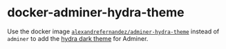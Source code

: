 # docker-adminer-hydra-theme

Use the docker image [`alexandrefernandez/adminer-hydra-theme`][image] instead of `adminer` to add the [hydra dark theme](https://github.com/Niyko/Hydra-Dark-Theme-for-Adminer/tree/afcef61f666286f530b0de375e33a29fc3ab5be2) for Adminer.

[image]: https://hub.docker.com/repository/docker/alexandrefernandez/adminer-hydra-theme
